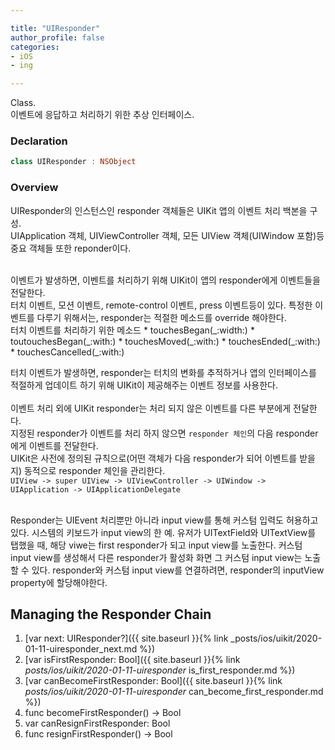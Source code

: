 ```yaml
---

title: "UIResponder"
author_profile: false
categories:
- iOS
- ing

---
```

Class.  
이벤트에 응답하고 처리하기 위한 추상 인터페이스.

### Declaration

``` swift
class UIResponder : NSObject
```

### Overview

UIResponder의 인스턴스인 responder 객체들은 UIKit 앱의 이벤트 처리 백본을 구성.  
UIApplication 객체, UIViewController 객체, 모든 UIView 객체(UIWindow 포함)등 중요 객체들 또한 reponder이다.  

<br>
이벤트가 발생하면, 이벤트를 처리하기 위해 UIKit이 앱의 responder에게 이벤트들을 전달한다.  
<br>
터치 이벤트, 모션 이벤트, remote-control 이벤트, press 이벤트등이 있다.  
특정한 이벤트를 다루기 위해서는, responder는 적절한 메소드를 override 해야한다.  
<br>
터치 이벤트를 처리하기 위한 메소드
* touchesBegan(_:width:)
* toutouchesBegan(_:with:)
* touchesMoved(_:with:)
* touchesEnded(_:with:)
* touchesCancelled(_:with:)

터치 이벤트가 발생하면, responder는 터치의 변화를 추적하거나 앱의 인터페이스를 적절하게 업데이트 하기 위해 UIKit이 제공해주는 이벤트 정보를 사용한다.
<br><br>
이벤트 처리 외에 UIKit responder는 처리 되지 않은 이벤트를 다른 부분에게 전달한다.  
지정된 responder가 이벤트를 처리 하지 않으면 `responder 체인`의 다음 responder에게 이벤트를 전달한다.    
UIKit은 사전에 정의된 규칙으로(어떤 객체가 다음 responder가 되어 이벤트를 받을지) 동적으로 responder 체인을 관리한다.  
`UIView -> super UIView -> UIViewController -> UIWindow -> UIApplication -> UIApplicationDelegate` 

<br>
Responder는 UIEvent 처리뿐만 아니라 input view를 통해 커스텀 입력도 허용하고 있다.  
시스템의 키보드가 input view의 한 예.  
유저가 UITextField와 UITextView를 탭했을 때, 해당 viwe는 first responder가 되고 input view를 노출한다.  
커스텀 input view를 생성해서 다른 responder가 활성화 화면 그 커스텀 input view는 노출할 수 있다.  
responder와 커스텀 input view를 연결하려면, responder의 inputView property에 할당해야한다. 

## Managing the Responder Chain

1. [var next: UIResponder?]({{ site.baseurl }}{% link _posts/ios/uikit/2020-01-11-uiresponder_next.md %})
2. [var isFirstResponder: Bool]({{ site.baseurl }}{% link _posts/ios/uikit/2020-01-11-uiresponder_ is_first_responder.md %})
3. [var canBecomeFirstResponder: Bool]({{ site.baseurl }}{% link _posts/ios/uikit/2020-01-11-uiresponder_ can_become_first_responder.md %})
4. func becomeFirstResponder() -> Bool
5. var canResignFirstResponder: Bool
6. func resignFirstResponder() -> Bool
